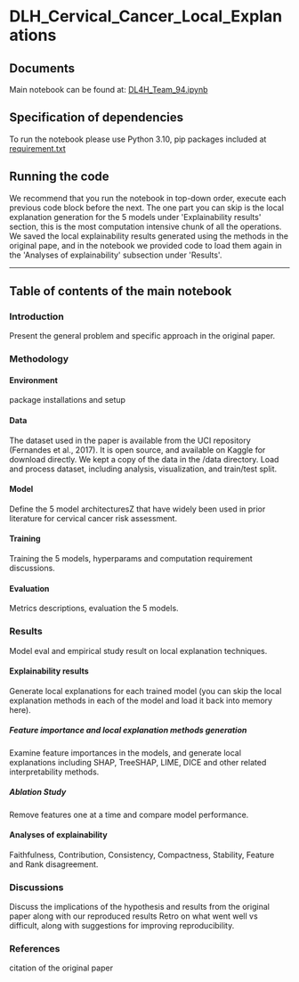 # DLH_Cervical_Cancer_Local_Explanations

## Documents
Main notebook can be found at: [DL4H_Team_94.ipynb](https://github.com/QinxiW/DLH_Cervical_Cancer_Local_Explanations/blob/main/%5BProj_Final_Report%5D_DL4H_Team_94.ipynb)

## Specification of dependencies
To run the notebook please use Python 3.10, pip packages included at [requirement.txt](https://github.com/QinxiW/DLH_Cervical_Cancer_Local_Explanations/blob/main/requirements.txt)

## Running the code
We recommend that you run the notebook in top-down order, execute each previous code block before the next.
The one part you can skip is the local explanation generation for the 5 models under 'Explainability results' section, 
this is the most computation intensive chunk of all the operations. We saved the local explainability results generated using
the methods in the original pape, and in the notebook we provided code to load them again in the 'Analyses of explainability' subsection under 'Results'. 

-------------------------------------------------------------------------
## Table of contents of the main notebook
### Introduction
Present the general problem and specific approach in the original paper.
### Methodology
#### Environment
package installations and setup
#### Data
The dataset used in the paper is available from the UCI repository (Fernandes et al., 2017). It is open source, and available on Kaggle for download directly. We kept a copy of the data in the /data directory.
Load and process dataset, including analysis, visualization, and train/test split.
#### Model
Define the 5 model architecturesZ that have widely been used in prior literature for cervical cancer risk assessment.
#### Training
Training the 5 models, hyperparams and computation requirement discussions.
#### Evaluation
Metrics descriptions, evaluation the 5 models.
### Results
Model eval and empirical study result on local explanation techniques.
#### Explainability results
Generate local explanations for each trained model (you can skip the local explanation methods in each of the model and load it back into memory here).
##### Feature importance and local explanation methods generation
Examine feature importances in the models, and generate local explanations including SHAP, TreeSHAP, LIME, DICE and other related interpretability methods.
##### Ablation Study
Remove features one at a time and compare model performance.
#### Analyses of explainability
Faithfulness, Contribution, Consistency, Compactness, Stability, Feature and Rank disagreement.
### Discussions
Discuss the implications of the hypothesis and results from the original paper along with our reproduced results
Retro on what went well vs difficult, along with suggestions for improving reproducibility.
### References
citation of the original paper
